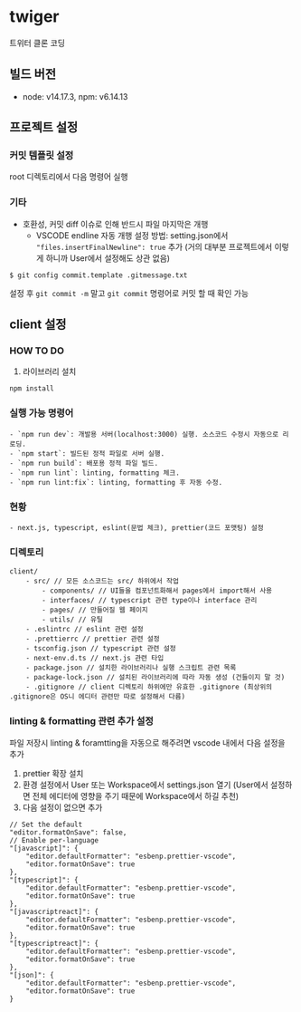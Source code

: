 # twiger

트위터 클론 코딩

## 빌드 버전

- node: v14.17.3, npm: v6.14.13

## 프로젝트 설정

### 커밋 템플릿 설정

root 디렉토리에서 다음 명령어 실행

### 기타

- 호환성, 커밋 diff 이슈로 인해 반드시 파일 마지막은 개행
    - VSCODE endline 자동 개행 설정 방법: setting.json에서 `"files.insertFinalNewline": true` 추가 (거의 대부분 프로젝트에서 이렇게 하니까 User에서 설정해도 상관 없음)

```
$ git config commit.template .gitmessage.txt
```

설정 후 `git commit -m` 말고 `git commit` 명령어로 커밋 할 때 확인 가능

## client 설정

### HOW TO DO

1. 라이브러리 설치

```
npm install
```

### 실행 가능 명령어
    - `npm run dev`: 개발용 서버(localhost:3000) 실행. 소스코드 수정시 자동으로 리로딩.
    - `npm start`: 빌드된 정적 파일로 서버 실행.
    - `npm run build`: 배포용 정적 파일 빌드.
    - `npm run lint`: linting, formatting 체크.
    - `npm run lint:fix`: linting, formatting 후 자동 수정.

### 현황
    - next.js, typescript, eslint(문법 체크), prettier(코드 포맷팅) 설정

### 디렉토리

```
client/
    - src/ // 모든 소스코드는 src/ 하위에서 작업
        - components/ // UI들을 컴포넌트화해서 pages에서 import해서 사용
        - interfaces/ // typescript 관련 type이나 interface 관리
        - pages/ // 만들어질 웹 페이지
        - utils/ // 유틸
    - .eslintrc // eslint 관련 설정
    - .prettierrc // prettier 관련 설정
    - tsconfig.json // typescript 관련 설정
    - next-env.d.ts // next.js 관련 타입
    - package.json // 설치한 라이브러리나 실행 스크립트 관련 목록
    - package-lock.json // 설치된 라이브러리에 따라 자동 생성 (건들이지 말 것)
    - .gitignore // client 디렉토리 하위에만 유효한 .gitignore (최상위의 .gitignore은 OS니 에디터 관련만 따로 설정해서 다름)
```

### linting & formatting 관련 추가 설정

파일 저장시 linting & foramtting을 자동으로 해주려면 vscode 내에서 다음 설정을 추가

1. prettier 확장 설치
2. 환경 설정에서 User 또는 Workspace에서 settings.json 열기 (User에서 설정하면 전체 에디터에 영향을 주기 때문에 Workspace에서 하길 추천)
3. 다음 설정이 없으면 추가

```
// Set the default
"editor.formatOnSave": false,
// Enable per-language
"[javascript]": {
    "editor.defaultFormatter": "esbenp.prettier-vscode",
    "editor.formatOnSave": true
},
"[typescript]": {
    "editor.defaultFormatter": "esbenp.prettier-vscode",
    "editor.formatOnSave": true
},
"[javascriptreact]": {
    "editor.defaultFormatter": "esbenp.prettier-vscode",
    "editor.formatOnSave": true
},
"[typescriptreact]": {
    "editor.defaultFormatter": "esbenp.prettier-vscode",
    "editor.formatOnSave": true
},
"[json]": {
    "editor.defaultFormatter": "esbenp.prettier-vscode",
    "editor.formatOnSave": true
}
```
